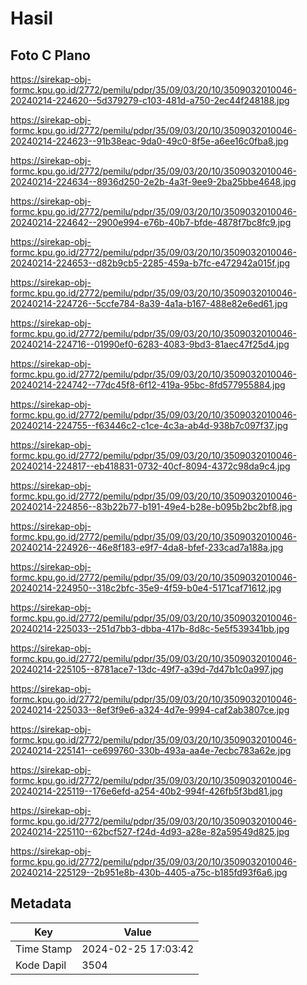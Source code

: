 # Hasil

## Foto C Plano

https://sirekap-obj-formc.kpu.go.id/2772/pemilu/pdpr/35/09/03/20/10/3509032010046-20240214-224620--5d379279-c103-481d-a750-2ec44f248188.jpg

https://sirekap-obj-formc.kpu.go.id/2772/pemilu/pdpr/35/09/03/20/10/3509032010046-20240214-224623--91b38eac-9da0-49c0-8f5e-a6ee16c0fba8.jpg

https://sirekap-obj-formc.kpu.go.id/2772/pemilu/pdpr/35/09/03/20/10/3509032010046-20240214-224634--8936d250-2e2b-4a3f-9ee9-2ba25bbe4648.jpg

https://sirekap-obj-formc.kpu.go.id/2772/pemilu/pdpr/35/09/03/20/10/3509032010046-20240214-224642--2900e994-e76b-40b7-bfde-4878f7bc8fc9.jpg

https://sirekap-obj-formc.kpu.go.id/2772/pemilu/pdpr/35/09/03/20/10/3509032010046-20240214-224653--d82b9cb5-2285-459a-b7fc-e472942a015f.jpg

https://sirekap-obj-formc.kpu.go.id/2772/pemilu/pdpr/35/09/03/20/10/3509032010046-20240214-224726--5ccfe784-8a39-4a1a-b167-488e82e6ed61.jpg

https://sirekap-obj-formc.kpu.go.id/2772/pemilu/pdpr/35/09/03/20/10/3509032010046-20240214-224716--01990ef0-6283-4083-9bd3-81aec47f25d4.jpg

https://sirekap-obj-formc.kpu.go.id/2772/pemilu/pdpr/35/09/03/20/10/3509032010046-20240214-224742--77dc45f8-6f12-419a-95bc-8fd577955884.jpg

https://sirekap-obj-formc.kpu.go.id/2772/pemilu/pdpr/35/09/03/20/10/3509032010046-20240214-224755--f63446c2-c1ce-4c3a-ab4d-938b7c097f37.jpg

https://sirekap-obj-formc.kpu.go.id/2772/pemilu/pdpr/35/09/03/20/10/3509032010046-20240214-224817--eb418831-0732-40cf-8094-4372c98da9c4.jpg

https://sirekap-obj-formc.kpu.go.id/2772/pemilu/pdpr/35/09/03/20/10/3509032010046-20240214-224856--83b22b77-b191-49e4-b28e-b095b2bc2bf8.jpg

https://sirekap-obj-formc.kpu.go.id/2772/pemilu/pdpr/35/09/03/20/10/3509032010046-20240214-224926--46e8f183-e9f7-4da8-bfef-233cad7a188a.jpg

https://sirekap-obj-formc.kpu.go.id/2772/pemilu/pdpr/35/09/03/20/10/3509032010046-20240214-224950--318c2bfc-35e9-4f59-b0e4-5171caf71612.jpg

https://sirekap-obj-formc.kpu.go.id/2772/pemilu/pdpr/35/09/03/20/10/3509032010046-20240214-225033--251d7bb3-dbba-417b-8d8c-5e5f539341bb.jpg

https://sirekap-obj-formc.kpu.go.id/2772/pemilu/pdpr/35/09/03/20/10/3509032010046-20240214-225105--8781ace7-13dc-49f7-a39d-7d47b1c0a997.jpg

https://sirekap-obj-formc.kpu.go.id/2772/pemilu/pdpr/35/09/03/20/10/3509032010046-20240214-225033--8ef3f9e6-a324-4d7e-9994-caf2ab3807ce.jpg

https://sirekap-obj-formc.kpu.go.id/2772/pemilu/pdpr/35/09/03/20/10/3509032010046-20240214-225141--ce699760-330b-493a-aa4e-7ecbc783a62e.jpg

https://sirekap-obj-formc.kpu.go.id/2772/pemilu/pdpr/35/09/03/20/10/3509032010046-20240214-225119--176e6efd-a254-40b2-994f-426fb5f3bd81.jpg

https://sirekap-obj-formc.kpu.go.id/2772/pemilu/pdpr/35/09/03/20/10/3509032010046-20240214-225110--62bcf527-f24d-4d93-a28e-82a59549d825.jpg

https://sirekap-obj-formc.kpu.go.id/2772/pemilu/pdpr/35/09/03/20/10/3509032010046-20240214-225129--2b951e8b-430b-4405-a75c-b185fd93f6a6.jpg


## Metadata

| Key        | Value               |
| ---------- | ------------------- |
| Time Stamp | 2024-02-25 17:03:42 |
| Kode Dapil | 3504                |




